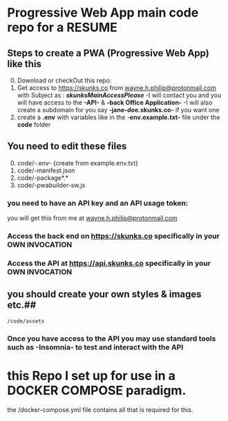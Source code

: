 # Progressive Web App main code repo for a RESUME #

## Steps to create a PWA (Progressive Web App) like this ##
0. Download or checkOut this repo:
1. Get access to https://skunks.co from wayne.h.philip@protonmail.com with Subject as : **_skunksMainAccessPlease_**
    -I will contact you and you will have access to the **-API-** & **-back Office Application-**
    -I will also create a subdomain for you say **-jane-doe.skunks.co-** if you want one
2. create a **.env** with variables like in the -**env.example.txt-** file under the <b>code</b> folder
## You need to edit these files ##
0. code/-.env- {create from example.env.txt}
1. code/-manifest.json
2. code/-package*.*
3. code/-pwabuilder-sw.js

### you need to have an API key and an API usage token: ###
you will get this from me  at wayne.h.philip@protonmail.com

### Access the back end on https://skunks.co  specifically in your OWN INVOCATION    ###
### Access the API at https://api.skunks.co  specifically in your OWN INVOCATION    ###
## you should create your own styles & images etc.##
    /code/assets

### Once you have access to the API you may use standard tools such as **-Insomnia-** to test and interact with the API ###
# this Repo I set up for use in a DOCKER COMPOSE paradigm. ##
the /docker-compose.yml file contains all that is required for this.